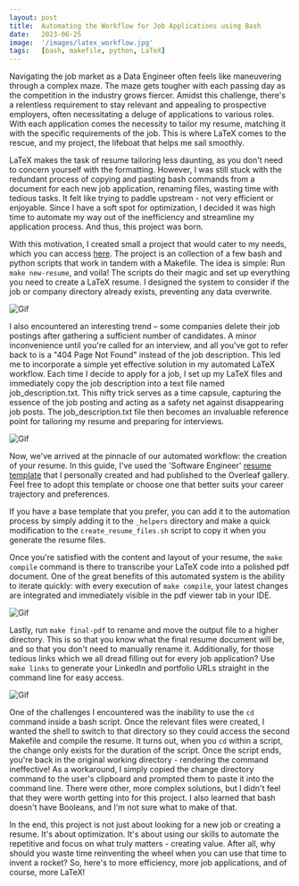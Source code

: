 ```yaml
---
layout: post
title:  Automating the Workflow for Job Applications using Bash
date:   2023-06-25
image:  '/images/latex_workflow.jpg'
tags:   [bash, makefile, python, LaTeX]
---
```


Navigating the job market as a Data Engineer often feels like maneuvering through a complex maze. The maze gets tougher with each passing day as the competition in the industry grows fiercer. Amidst this challenge, there's a relentless requirement to stay relevant and appealing to prospective employers, often necessitating a deluge of applications to various roles. With each application comes the necessity to tailor my resume, matching it with the specific requirements of the job. This is where LaTeX comes to the rescue, and my project, the lifeboat that helps me sail smoothly.

LaTeX makes the task of resume tailoring less daunting, as you don't need to concern yourself with the formatting. However, I was still stuck with the redundant process of copying and pasting bash commands from a document for each new job application, renaming files, wasting time with tedious tasks. It felt like trying to paddle upstream - not very efficient or enjoyable. Since I have a soft spot for optimization, I decided it was high time to automate my way out of the inefficiency and streamline my application process. And thus, this project was born.

With this motivation, I created small a project that would cater to my needs, which you can access [here](https://github.com/oresttokovenko/latex-resume-workflow). The project is an collection of a few bash and python scripts that work in tandem with a Makefile. The idea is simple: Run `make new-resume`, and voila! The scripts do their magic and set up everything you need to create a LaTeX resume. I designed the system to consider if the job or company directory already exists, preventing any data overwrite.

![Gif]({{site.baseurl}}/images/latex_workflow_pt1.gif)

I also encountered an interesting trend – some companies delete their job postings after gathering a sufficient number of candidates. A minor inconvenience until you're called for an interview, and all you've got to refer back to is a "404 Page Not Found" instead of the job description. This led me to incorporate a simple yet effective solution in my automated LaTeX workflow. Each time I decide to apply for a job, I set up my LaTeX files and immediately copy the job description into a text file named job_description.txt. This nifty trick serves as a time capsule, capturing the essence of the job posting and acting as a safety net against disappearing job posts. The job_description.txt file then becomes an invaluable reference point for tailoring my resume and preparing for interviews.

![Gif]({{site.baseurl}}/images/latex_workflow_pt2.gif)

Now, we've arrived at the pinnacle of our automated workflow: the creation of your resume. In this guide, I've used the 'Software Engineer' [resume template](https://github.com/oresttokovenko/resume_templates/tree/main/career_developer_template) that I personally created and had published to the Overleaf gallery. Feel free to adopt this template or choose one that better suits your career trajectory and preferences.

If you have a base template that you prefer, you can add it to the automation process by simply adding it to the `_helpers` directory and make a quick modification to the `create_resume_files.sh` script to copy it when you generate the resume files.

Once you're satisfied with the content and layout of your resume, the `make compile` command is there to transcribe your LaTeX code into a polished pdf document. One of the great benefits of this automated system is the ability to iterate quickly: with every execution of `make compile`, your latest changes are integrated and immediately visible in the pdf viewer tab in your IDE.

![Gif]({{site.baseurl}}/images/latex_workflow_pt3.gif)

Lastly, run `make final-pdf` to rename and move the output file to a higher directory. This is so that you know what the final resume document will be, and so that you don't need to manually rename it. Additionally, for those tedious links which we all dread filling out for every job application? Use `make links` to generate your LinkedIn and portfolio URLs straight in the command line for easy access.

![Gif]({{site.baseurl}}/images/latex_workflow_pt4.gif)

One of the challenges I encountered was the inability to use the `cd` command inside a bash script. Once the relevant files were created, I wanted the shell to switch to that directory so they could access the second Makefile and compile the resume. It turns out, when you `cd` within a script, the change only exists for the duration of the script. Once the script ends, you're back in the original working directory - rendering the command ineffective! As a workaround, I simply copied the change directory command to the user's clipboard and prompted them to paste it into the command line. There were other, more complex solutions, but I didn't feel that they were worth getting into for this project. I also learned that bash doesn't have Booleans, and I'm not sure what to make of that.

In the end, this project is not just about looking for a new job or creating a resume. It's about optimization. It's about using our skills to automate the repetitive and focus on what truly matters - creating value. After all, why should you waste time reinventing the wheel when you can use that time to invent a rocket? So, here's to more efficiency, more job applications, and of course, more LaTeX!